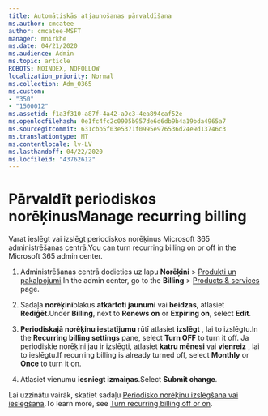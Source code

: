 ```yaml
---
title: Automātiskās atjaunošanas pārvaldīšana
ms.author: cmcatee
author: cmcatee-MSFT
manager: mnirkhe
ms.date: 04/21/2020
ms.audience: Admin
ms.topic: article
ROBOTS: NOINDEX, NOFOLLOW
localization_priority: Normal
ms.collection: Adm_O365
ms.custom:
- "350"
- "1500012"
ms.assetid: f1a3f310-a87f-4a42-a9c3-4ea894caf52e
ms.openlocfilehash: 0e1fc4fc2c0905b957de6d6db9b4a19bda4965a7
ms.sourcegitcommit: 631cbb5f03e5371f0995e976536d24e9d13746c3
ms.translationtype: MT
ms.contentlocale: lv-LV
ms.lasthandoff: 04/22/2020
ms.locfileid: "43762612"
---
```

# <a name="manage-recurring-billing"></a><span data-ttu-id="c904a-102">Pārvaldīt periodiskos norēķinus</span><span class="sxs-lookup"><span data-stu-id="c904a-102">Manage recurring billing</span></span>

<span data-ttu-id="c904a-103">Varat ieslēgt vai izslēgt periodiskos norēķinus Microsoft 365 administrēšanas centrā.</span><span class="sxs-lookup"><span data-stu-id="c904a-103">You can turn recurring billing on or off in the Microsoft 365 admin center.</span></span>
  
1. <span data-ttu-id="c904a-104">Administrēšanas centrā dodieties uz lapu **Norēķini** \> [Produkti un pakalpojumi](https://go.microsoft.com/fwlink/p/?linkid=842054).</span><span class="sxs-lookup"><span data-stu-id="c904a-104">In the admin center, go to the **Billing** \> [Products & services](https://go.microsoft.com/fwlink/p/?linkid=842054) page.</span></span>

2. <span data-ttu-id="c904a-105">Sadaļā **norēķini**blakus **atkārtoti jaunumi** vai **beidzas**, atlasiet **Rediģēt**.</span><span class="sxs-lookup"><span data-stu-id="c904a-105">Under **Billing**, next to **Renews on** or **Expiring on**, select **Edit**.</span></span>

3. <span data-ttu-id="c904a-106">**Periodiskajā norēķinu iestatījumu** rūtī atlasiet **izslēgt** , lai to izslēgtu.</span><span class="sxs-lookup"><span data-stu-id="c904a-106">In the **Recurring billing settings** pane, select **Turn OFF** to turn it off.</span></span> <span data-ttu-id="c904a-107">Ja periodiskie norēķini jau ir izslēgti, atlasiet **katru mēnesi** vai **vienreiz** , lai to ieslēgtu.</span><span class="sxs-lookup"><span data-stu-id="c904a-107">If recurring billing is already turned off, select **Monthly** or **Once** to turn it on.</span></span>

4. <span data-ttu-id="c904a-108">Atlasiet vienumu **iesniegt izmaiņas**.</span><span class="sxs-lookup"><span data-stu-id="c904a-108">Select **Submit change**.</span></span>

<span data-ttu-id="c904a-109">Lai uzzinātu vairāk, skatiet sadaļu [Periodisko norēķinu izslēgšana vai ieslēgšana](https://docs.microsoft.com/office365/admin/subscriptions-and-billing/renew-your-subscription?view=o365-worldwide#turn-recurring-billing-off-or-on).</span><span class="sxs-lookup"><span data-stu-id="c904a-109">To learn more, see [Turn recurring billing off or on](https://docs.microsoft.com/office365/admin/subscriptions-and-billing/renew-your-subscription?view=o365-worldwide#turn-recurring-billing-off-or-on).</span></span>